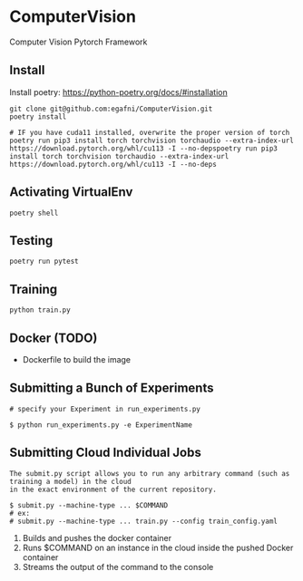 # ComputerVision
Computer Vision Pytorch Framework

## Install

Install poetry: https://python-poetry.org/docs/#installation

    git clone git@github.com:egafni/ComputerVision.git
    poetry install

    # IF you have cuda11 installed, overwrite the proper version of torch
    poetry run pip3 install torch torchvision torchaudio --extra-index-url https://download.pytorch.org/whl/cu113 -I --no-depspoetry run pip3 install torch torchvision torchaudio --extra-index-url https://download.pytorch.org/whl/cu113 -I --no-deps

## Activating VirtualEnv

    poetry shell

## Testing

    poetry run pytest

## Training

    python train.py

## Docker (TODO)

* Dockerfile to build the image

## Submitting a Bunch of Experiments

    # specify your Experiment in run_experiments.py

    $ python run_experiments.py -e ExperimentName

## Submitting Cloud Individual Jobs

    The submit.py script allows you to run any arbitrary command (such as training a model) in the cloud
    in the exact environment of the current repository.

    $ submit.py --machine-type ... $COMMAND 
    # ex:
    # submit.py --machine-type ... train.py --config train_config.yaml

  1) Builds and pushes the docker container
  2) Runs $COMMAND on an instance in the cloud inside the pushed Docker container
  3) Streams the output of the command to the console

